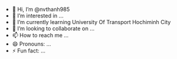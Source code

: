 - 👋 Hi, I’m @nvthanh985
- 👀 I’m interested in ...
- 🌱 I’m currently learning University Of Transport Hochiminh City
- 💞️ I’m looking to collaborate on ...
- 📫 How to reach me ...
- 😄 Pronouns: ...
- ⚡ Fun fact: ...

<!---
nvthanh985/nvthanh985 is a ✨ special ✨ repository because its `README.md` (this file) appears on your GitHub profile.
You can click the Preview link to take a look at your changes.
--->
